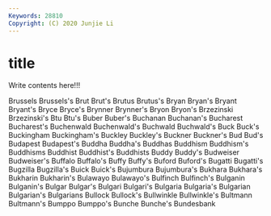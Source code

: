 ```yaml
---
Keywords: 28810
Copyright: (C) 2020 Junjie Li
---
```


# title

Write contents here!!!

Brussels
Brussels's 
Brut 
Brut's 
Brutus 
Brutus's 
Bryan 
Bryan's 
Bryant 
Bryant's 
Bryce
Bryce's 
Brynner 
Brynner's 
Bryon 
Bryon's 
Brzezinski 
Brzezinski's 
Btu 
Btu's 
Buber
Buber's 
Buchanan 
Buchanan's 
Bucharest 
Bucharest's 
Buchenwald 
Buchenwald's 
Buchwald 
Buchwald's 
Buck
Buck's 
Buckingham 
Buckingham's 
Buckley 
Buckley's 
Buckner 
Buckner's 
Bud 
Bud's 
Budapest
Budapest's 
Buddha 
Buddha's 
Buddhas 
Buddhism 
Buddhism's 
Buddhisms 
Buddhist 
Buddhist's 
Buddhists
Buddy 
Buddy's 
Budweiser 
Budweiser's 
Buffalo 
Buffalo's 
Buffy 
Buffy's 
Buford 
Buford's
Bugatti 
Bugatti's 
Bugzilla 
Bugzilla's 
Buick 
Buick's 
Bujumbura 
Bujumbura's 
Bukhara 
Bukhara's
Bukharin 
Bukharin's 
Bulawayo 
Bulawayo's 
Bulfinch 
Bulfinch's 
Bulganin 
Bulganin's 
Bulgar 
Bulgar's
Bulgari 
Bulgari's 
Bulgaria 
Bulgaria's 
Bulgarian 
Bulgarian's 
Bulgarians 
Bullock 
Bullock's 
Bullwinkle
Bullwinkle's 
Bultmann 
Bultmann's 
Bumppo 
Bumppo's 
Bunche 
Bunche's 
Bundesbank 
